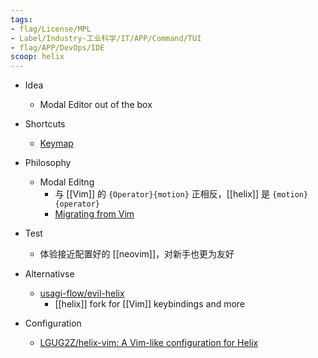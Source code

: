 ```yaml
---
tags:
- flag/License/MPL
- Label/Industry-工业科学/IT/APP/Command/TUI
- flag/APP/DevOps/IDE
scoop: helix
---
```


- Idea
    - Modal Editor out of the box

- Shortcuts
    - [Keymap](https://docs.helix-editor.com/keymap.html)

- Philosophy
    - Modal Editng
        - 与 [[Vim]] 的 `{Operator}{motion}` 正相反，[[helix]] 是 `{motion}{operator}`
        - [Migrating from Vim](https://docs.helix-editor.com/from-vim.html)

- Test
    - 体验接近配置好的 [[neovim]]，对新手也更为友好

- Alternativse
    - [usagi-flow/evil-helix](https://github.com/usagi-flow/evil-helix)
        - [[helix]] fork for [[Vim]] keybindings and more

- Configuration
    - [LGUG2Z/helix-vim: A Vim-like configuration for Helix](https://github.com/LGUG2Z/helix-vim)
